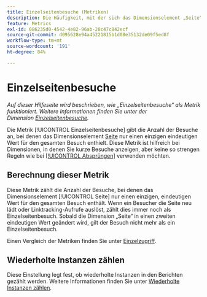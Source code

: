 ```yaml
---
title: Einzelseitenbesuche (Metriken)
description: Die Häufigkeit, mit der sich das Dimensionselement „Seite“ bei einem Besuch nicht geändert hat.
feature: Metrics
exl-id: 086235d0-4542-4e82-96ab-28c47c842ecf
source-git-commit: d095628e94a45221815b1d08e35132de09f5ed8f
workflow-type: tm+mt
source-wordcount: '191'
ht-degree: 84%

---
```


# Einzelseitenbesuche

*Auf dieser Hilfeseite wird beschrieben, wie „Einzelseitenbesuche“ als Metrik funktioniert. Weitere Informationen finden Sie unter der Dimension [Einzelseitenbesuche](../dimensions/single-page-visits.md).*

Die Metrik [!UICONTROL Einzelseitenbesuche] [ ](overview.md) gibt die Anzahl der Besuche an, bei denen das Dimensionselement [Seite](../dimensions/page.md) nur einen einzigen eindeutigen Wert für den gesamten Besuch enthielt. Diese Metrik ist hilfreich bei Dimensionen, in denen Sie kurze Besuche anzeigen, aber keine so strengen Regeln wie bei [[!UICONTROL Absprüngen]](bounces.md) verwenden möchten.

## Berechnung dieser Metrik

Diese Metrik zählt die Anzahl der Besuche, bei denen das Dimensionselement [!UICONTROL Seite] nur einen einzigen, eindeutigen Wert für den gesamten Besuch enthält. Wenn ein Besucher die Seite neu lädt oder Linktracking-Aufrufe auslöst, zählt dies immer noch als Einzelseitenbesuch. Sobald die Dimension „Seite“ in einen zweiten eindeutigen Wert geändert wird, gilt der Besuch nicht mehr als ein Einzelseitenbesuch.

Einen Vergleich der Metriken finden Sie unter [Einzelzugriff](single-access.md).

## Wiederholte Instanzen zählen

Diese Einstellung legt fest, ob wiederholte Instanzen in den Berichten gezählt werden. Weitere Informationen finden Sie unter [Wiederholte Instanzen zählen](/help/components/metrics/count-repeat-instances.md).
